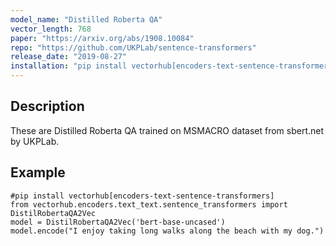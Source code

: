 ```yaml
---
model_name: "Distilled Roberta QA"
vector_length: 768 
paper: "https://arxiv.org/abs/1908.10084" 
repo: "https://github.com/UKPLab/sentence-transformers"
release_date: "2019-08-27"
installation: "pip install vectorhub[encoders-text-sentence-transformers]"
---
```


## Description

These are Distilled Roberta QA trained on MSMACRO dataset from sbert.net by UKPLab.

## Example


```
#pip install vectorhub[encoders-text-sentence-transformers]
from vectorhub.encoders.text_text.sentence_transformers import DistilRobertaQA2Vec
model = DistilRobertaQA2Vec('bert-base-uncased')
model.encode("I enjoy taking long walks along the beach with my dog.")
```
